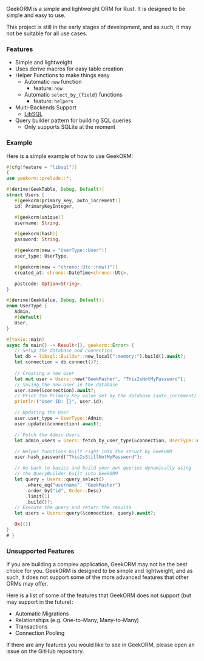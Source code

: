  GeekORM is a simple and lightweight ORM for Rust. It is designed to be simple and easy to use.

 This project is still in the early stages of development, and as such, it may not be suitable for all use cases.

### Features

- Simple and lightweight
- Uses derive macros for easy table creation
- Helper Functions to make things easy
  - Automatic `new` function
    - feature: `new`
  - Automatic `select_by_{field}` functions
    - feature: `helpers`
- Multi-Backends Support
  - [LibSQL](https://github.com/tursodatabase/libsql)
- Query builder pattern for building SQL queries
  - Only supports SQLite at the moment

### Example

 Here is a simple example of how to use GeekORM:

 ```rust
#[cfg(feature = "libsql")] 
{
use geekorm::prelude::*;

#[derive(GeekTable, Debug, Default)]
struct Users {
    #[geekorm(primary_key, auto_increment)]
    id: PrimaryKeyInteger,

    #[geekorm(unique)]
    username: String,

    #[geekorm(hash)]
    password: String,

    #[geekorm(new = "UserType::User")]
    user_type: UserType,

    #[geekorm(new = "chrono::Utc::now()")]
    created_at: chrono::DateTime<chrono::Utc>,

    postcode: Option<String>,
}

#[derive(GeekValue, Debug, Default)]
enum UserType {
    Admin,
    #[default]
    User,
}

#[tokio::main]
async fn main() -> Result<(), geekorm::Error> {
    // Setup the database and connection
    let db = libsql::Builder::new_local(":memory:").build().await?;
    let connection = db.connect()?;
   
    // Creating a new User
    let mut user = Users::new("GeekMasher", "ThisIsNotMyPassword");
    // Saving the new User in the database
    user.save(&connection).await?;
    // Print the Primary Key value set by the database (auto_increment)
    println!("User ID: {}", user.id);

    // Updating the User
    user.user_type = UserType::Admin;
    user.update(&connection).await?;

    // Fetch the Admin Users
    let admin_users = Users::fetch_by_user_type(&connection, UserType::Admin).await?;

    // Helper functions built right into the struct by GeekORM
    user.hash_password("ThisIsStillNotMyPassword");

    // Go back to basics and build your own queries dynamically using 
    // the QueryBuilder built into GeekORM
    let query = Users::query_select()
        .where_eq("username", "GeekMasher")
        .order_by("id", Order::Desc)
        .limit(1)
        .build()?;
    // Execute the query and return the results
    let users = Users::query(&connection, query).await?;

    Ok(())
}
# }
 ```

### Unsupported Features

 If you are building a complex application, GeekORM may not be the best choice for you.
 GeekORM is designed to be simple and lightweight, and as such, it does not support some of the more advanced features that other ORMs may offer.

 Here is a list of some of the features that GeekORM does not support (but may support in the future):

- Automatic Migrations
- Relationships (e.g. One-to-Many, Many-to-Many)
- Transactions
- Connection Pooling

 If there are any features you would like to see in GeekORM, please open an issue on the GitHub repository.
